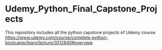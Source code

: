 # Udemy_Python_Final_Capstone_Projects
This repository includes all the python capstone projects of Udemy course https://www.udemy.com/course/complete-python-bootcamp/learn/lecture/3512840#overview
